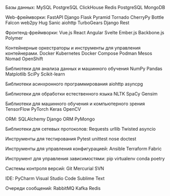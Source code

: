 Базы данных:
    MySQL
    PostgreSQL
    ClickHouse
    Redis
    PostgreSQL
    MongoDB

Web-фреймворки:
    FastAPI
    Django
    Flask
    Pyramid
    Tornado
    CherryPy
    Bottle
    Falcon
    web2py
    Hug
    Sanic
    aiohttp
    TurboGears
    Django Rest

Фронтенд-фреймворки:
    Vue.js
    React
    Angular
    Svelte
    Ember.js
    Backbone.js
    Polymer

Контейнерные оркестраторы и инструменты для управления контейнерами.
    Docker
    Kubernetes
    Docker Compose
    Podman
    Mesos
    Nomad
    OpenShift

Библиотеки для анализа данных и машинного обучения
    NumPy
    Pandas
    Matplotlib
    SciPy
    Scikit-learn

Библиотеки асинхронного программирования 
    aiohttp
    asyncpg

Библиотеки для обработки естественного языка
    NLTK
    SpaCy
    Gensim

Библиотеки для машинного обучения и компьютерного зрения
    TensorFlow
    PyTorch
    Keras
    OpenCV

ORM:
    SQLAlchemy
    Django ORM
    PyMongo

Библиотеки для сетевых протоколов:
    Requests
    urllib
    Twisted
    asyncio

Инструменты для тестирования
    Pytest
    unittest
    nose
    doctest

Инструменты для управления конфигурацией:
    Ansible
    Terraform
    Fabric

Инструмент для управления зависимостями:
    pip
    virtualenv
    conda
    poetry

Системы контроля версий:
    Git
    Mercurial
    SVN

IDE:
    PyCharm
    Visual Studio Code
    Sublime Text

Очереди сообщений:
    RabbitMQ
    Kafka
    Redis